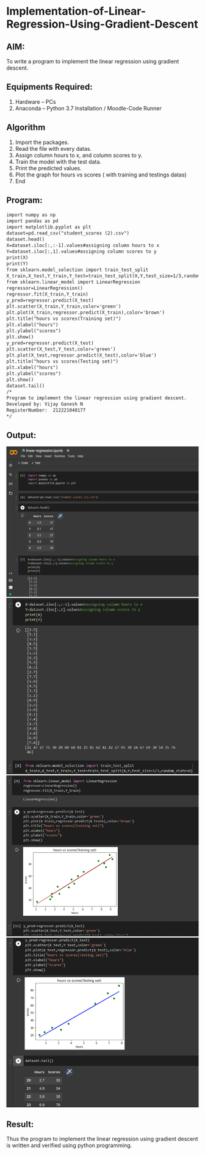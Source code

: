 # Implementation-of-Linear-Regression-Using-Gradient-Descent

## AIM:
To write a program to implement the linear regression using gradient descent.

## Equipments Required:
1. Hardware – PCs
2. Anaconda – Python 3.7 Installation / Moodle-Code Runner

## Algorithm
1. Import the packages.
2. Read the file with every datas.
3. Assign column hours to x, and column scores to y.
4. Train the model with the test data.
5. Print the predicted values.
6. Plot the graph for hours vs scores ( with training and testings datas)
7. End

## Program:
```
import numpy as np
import pandas as pd
import matplotlib.pyplot as plt
dataset=pd.read_csv("student_scores (2).csv")
dataset.head()
X=dataset.iloc[:,:-1].values#assigning column hours to x 
Y=dataset.iloc[:,1].values#assigning column scores to y
print(X)
print(Y)
from sklearn.model_selection import train_test_split
X_train,X_test,Y_train,Y_test=train_test_split(X,Y,test_size=1/3,random_state=0)
from sklearn.linear_model import LinearRegression
regressor=LinearRegression()
regressor.fit(X_train,Y_train)
y_pred=regressor.predict(X_test)
plt.scatter(X_train,Y_train,color='green')
plt.plot(X_train,regressor.predict(X_train),color='brown')
plt.title("hours vs scores(Training set)")
plt.xlabel("hours")
plt.ylabel("scores")
plt.show()
y_pred=regressor.predict(X_test)
plt.scatter(X_test,Y_test,color='green')
plt.plot(X_test,regressor.predict(X_test),color='blue')
plt.title("hours vs scores(Testing set)")
plt.xlabel("hours")
plt.ylabel("scores")
plt.show()
dataset.tail()
/*
Program to implement the linear regression using gradient descent.
Developed by: Vijay Ganesh N
RegisterNumber:  212221040177
*/
```

## Output:
![linear regression using gradient descent](https://github.com/vijayganeshn96/Implementation-of-Linear-Regression-Using-Gradient-Descent/blob/main/exp%202.1.png)
![linear regression using gradient descent](https://github.com/vijayganeshn96/Implementation-of-Linear-Regression-Using-Gradient-Descent/blob/main/exp%202.2.png)
![linear regression using gradient descent](https://github.com/vijayganeshn96/Implementation-of-Linear-Regression-Using-Gradient-Descent/blob/main/exp%202.3.png)
![linear regression using gradient descent](https://github.com/vijayganeshn96/Implementation-of-Linear-Regression-Using-Gradient-Descent/blob/main/exp%202.4.png)

## Result:
Thus the program to implement the linear regression using gradient descent is written and verified using python programming.
